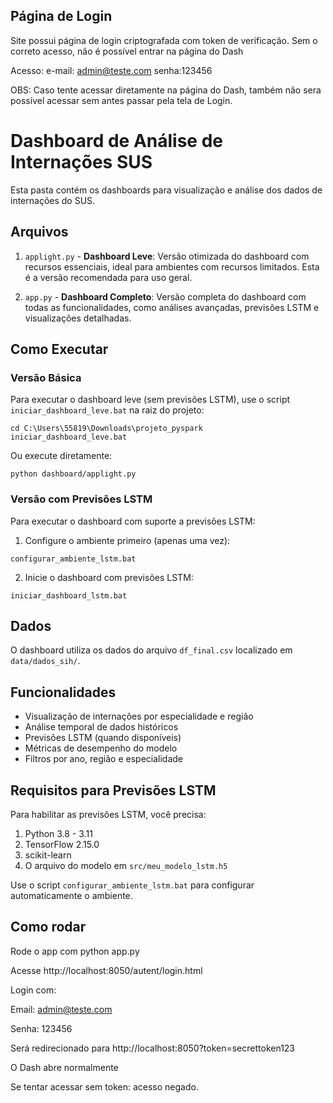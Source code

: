 ## Página de Login

Site possui página de login criptografada com token de verificação. Sem o correto acesso, não é possível entrar na página do Dash

Acesso:
e-mail: admin@teste.com
senha:123456 

OBS: Caso tente acessar diretamente na página do Dash, também não sera possível acessar sem antes passar pela tela de Login.

# Dashboard de Análise de Internações SUS

Esta pasta contém os dashboards para visualização e análise dos dados de internações do SUS.

## Arquivos

1. `applight.py` - **Dashboard Leve**: Versão otimizada do dashboard com recursos essenciais, ideal para ambientes com recursos limitados. Esta é a versão recomendada para uso geral.

2. `app.py` - **Dashboard Completo**: Versão completa do dashboard com todas as funcionalidades, como análises avançadas, previsões LSTM e visualizações detalhadas.

## Como Executar

### Versão Básica

Para executar o dashboard leve (sem previsões LSTM), use o script `iniciar_dashboard_leve.bat` na raiz do projeto:

```
cd C:\Users\55819\Downloads\projeto_pyspark
iniciar_dashboard_leve.bat
```

Ou execute diretamente:

```
python dashboard/applight.py
```

### Versão com Previsões LSTM

Para executar o dashboard com suporte a previsões LSTM:

1. Configure o ambiente primeiro (apenas uma vez):

```
configurar_ambiente_lstm.bat
```

2. Inicie o dashboard com previsões LSTM:

```
iniciar_dashboard_lstm.bat
```

## Dados

O dashboard utiliza os dados do arquivo `df_final.csv` localizado em `data/dados_sih/`.

## Funcionalidades

- Visualização de internações por especialidade e região
- Análise temporal de dados históricos
- Previsões LSTM (quando disponíveis)
- Métricas de desempenho do modelo
- Filtros por ano, região e especialidade

## Requisitos para Previsões LSTM

Para habilitar as previsões LSTM, você precisa:

1. Python 3.8 - 3.11
2. TensorFlow 2.15.0 
3. scikit-learn
4. O arquivo do modelo em `src/meu_modelo_lstm.h5`

Use o script `configurar_ambiente_lstm.bat` para configurar automaticamente o ambiente.

## Como rodar

Rode o app com python app.py

Acesse http://localhost:8050/autent/login.html

Login com:

Email: admin@teste.com

Senha: 123456

Será redirecionado para http://localhost:8050?token=secrettoken123

O Dash abre normalmente

Se tentar acessar sem token: acesso negado.
